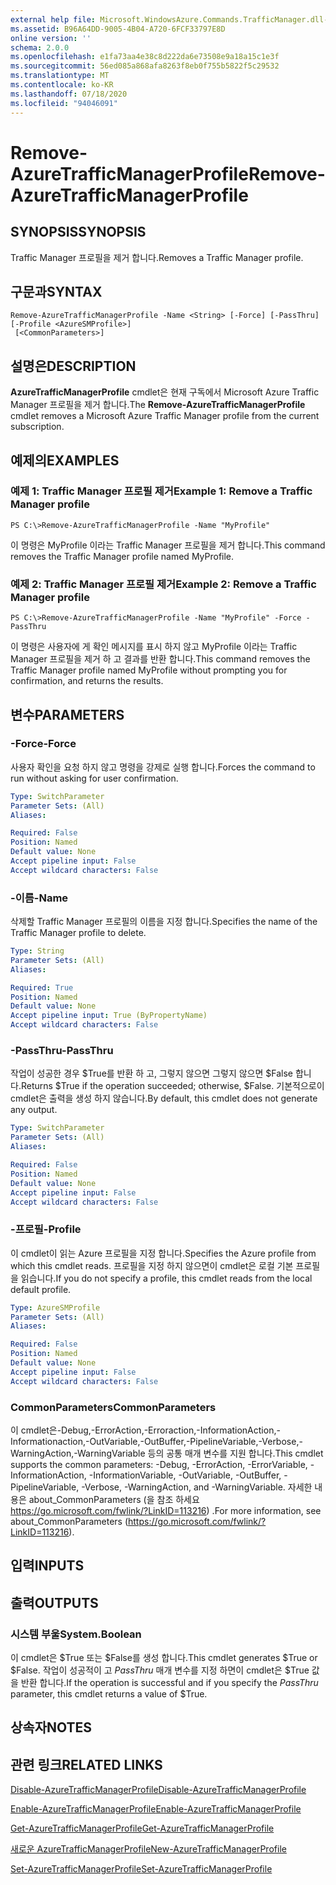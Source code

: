 ```yaml
---
external help file: Microsoft.WindowsAzure.Commands.TrafficManager.dll-Help.xml
ms.assetid: B96A64DD-9005-4B04-A720-6FCF33797E8D
online version: ''
schema: 2.0.0
ms.openlocfilehash: e1fa73aa4e38c8d222da6e73508e9a18a15c1e3f
ms.sourcegitcommit: 56ed085a868afa8263f8eb0f755b5822f5c29532
ms.translationtype: MT
ms.contentlocale: ko-KR
ms.lasthandoff: 07/18/2020
ms.locfileid: "94046091"
---
```

# <span data-ttu-id="c672e-101">Remove-AzureTrafficManagerProfile</span><span class="sxs-lookup"><span data-stu-id="c672e-101">Remove-AzureTrafficManagerProfile</span></span>

## <span data-ttu-id="c672e-102">SYNOPSIS</span><span class="sxs-lookup"><span data-stu-id="c672e-102">SYNOPSIS</span></span>
<span data-ttu-id="c672e-103">Traffic Manager 프로필을 제거 합니다.</span><span class="sxs-lookup"><span data-stu-id="c672e-103">Removes a Traffic Manager profile.</span></span>

## <span data-ttu-id="c672e-104">구문과</span><span class="sxs-lookup"><span data-stu-id="c672e-104">SYNTAX</span></span>

```
Remove-AzureTrafficManagerProfile -Name <String> [-Force] [-PassThru] [-Profile <AzureSMProfile>]
 [<CommonParameters>]
```

## <span data-ttu-id="c672e-105">설명은</span><span class="sxs-lookup"><span data-stu-id="c672e-105">DESCRIPTION</span></span>
<span data-ttu-id="c672e-106">**AzureTrafficManagerProfile** cmdlet은 현재 구독에서 Microsoft Azure Traffic Manager 프로필을 제거 합니다.</span><span class="sxs-lookup"><span data-stu-id="c672e-106">The **Remove-AzureTrafficManagerProfile** cmdlet removes a Microsoft Azure Traffic Manager profile from the current subscription.</span></span>

## <span data-ttu-id="c672e-107">예제의</span><span class="sxs-lookup"><span data-stu-id="c672e-107">EXAMPLES</span></span>

### <span data-ttu-id="c672e-108">예제 1: Traffic Manager 프로필 제거</span><span class="sxs-lookup"><span data-stu-id="c672e-108">Example 1: Remove a Traffic Manager profile</span></span>
```
PS C:\>Remove-AzureTrafficManagerProfile -Name "MyProfile"
```

<span data-ttu-id="c672e-109">이 명령은 MyProfile 이라는 Traffic Manager 프로필을 제거 합니다.</span><span class="sxs-lookup"><span data-stu-id="c672e-109">This command removes the Traffic Manager profile named MyProfile.</span></span>

### <span data-ttu-id="c672e-110">예제 2: Traffic Manager 프로필 제거</span><span class="sxs-lookup"><span data-stu-id="c672e-110">Example 2: Remove a Traffic Manager profile</span></span>
```
PS C:\>Remove-AzureTrafficManagerProfile -Name "MyProfile" -Force -PassThru
```

<span data-ttu-id="c672e-111">이 명령은 사용자에 게 확인 메시지를 표시 하지 않고 MyProfile 이라는 Traffic Manager 프로필을 제거 하 고 결과를 반환 합니다.</span><span class="sxs-lookup"><span data-stu-id="c672e-111">This command removes the Traffic Manager profile named MyProfile without prompting you for confirmation, and returns the results.</span></span>

## <span data-ttu-id="c672e-112">변수</span><span class="sxs-lookup"><span data-stu-id="c672e-112">PARAMETERS</span></span>

### <span data-ttu-id="c672e-113">-Force</span><span class="sxs-lookup"><span data-stu-id="c672e-113">-Force</span></span>
<span data-ttu-id="c672e-114">사용자 확인을 요청 하지 않고 명령을 강제로 실행 합니다.</span><span class="sxs-lookup"><span data-stu-id="c672e-114">Forces the command to run without asking for user confirmation.</span></span>

```yaml
Type: SwitchParameter
Parameter Sets: (All)
Aliases: 

Required: False
Position: Named
Default value: None
Accept pipeline input: False
Accept wildcard characters: False
```

### <span data-ttu-id="c672e-115">-이름</span><span class="sxs-lookup"><span data-stu-id="c672e-115">-Name</span></span>
<span data-ttu-id="c672e-116">삭제할 Traffic Manager 프로필의 이름을 지정 합니다.</span><span class="sxs-lookup"><span data-stu-id="c672e-116">Specifies the name of the Traffic Manager profile to delete.</span></span>

```yaml
Type: String
Parameter Sets: (All)
Aliases: 

Required: True
Position: Named
Default value: None
Accept pipeline input: True (ByPropertyName)
Accept wildcard characters: False
```

### <span data-ttu-id="c672e-117">-PassThru</span><span class="sxs-lookup"><span data-stu-id="c672e-117">-PassThru</span></span>
<span data-ttu-id="c672e-118">작업이 성공한 경우 $True를 반환 하 고, 그렇지 않으면 그렇지 않으면 $False 합니다.</span><span class="sxs-lookup"><span data-stu-id="c672e-118">Returns $True if the operation succeeded; otherwise, $False.</span></span>
<span data-ttu-id="c672e-119">기본적으로이 cmdlet은 출력을 생성 하지 않습니다.</span><span class="sxs-lookup"><span data-stu-id="c672e-119">By default, this cmdlet does not generate any output.</span></span>

```yaml
Type: SwitchParameter
Parameter Sets: (All)
Aliases: 

Required: False
Position: Named
Default value: None
Accept pipeline input: False
Accept wildcard characters: False
```

### <span data-ttu-id="c672e-120">-프로필</span><span class="sxs-lookup"><span data-stu-id="c672e-120">-Profile</span></span>
<span data-ttu-id="c672e-121">이 cmdlet이 읽는 Azure 프로필을 지정 합니다.</span><span class="sxs-lookup"><span data-stu-id="c672e-121">Specifies the Azure profile from which this cmdlet reads.</span></span> <span data-ttu-id="c672e-122">프로필을 지정 하지 않으면이 cmdlet은 로컬 기본 프로필을 읽습니다.</span><span class="sxs-lookup"><span data-stu-id="c672e-122">If you do not specify a profile, this cmdlet reads from the local default profile.</span></span>

```yaml
Type: AzureSMProfile
Parameter Sets: (All)
Aliases: 

Required: False
Position: Named
Default value: None
Accept pipeline input: False
Accept wildcard characters: False
```

### <span data-ttu-id="c672e-123">CommonParameters</span><span class="sxs-lookup"><span data-stu-id="c672e-123">CommonParameters</span></span>
<span data-ttu-id="c672e-124">이 cmdlet은-Debug,-ErrorAction,-Erroraction,-InformationAction,-Informationaction,-OutVariable,-OutBuffer,-PipelineVariable,-Verbose,-WarningAction,-WarningVariable 등의 공통 매개 변수를 지원 합니다.</span><span class="sxs-lookup"><span data-stu-id="c672e-124">This cmdlet supports the common parameters: -Debug, -ErrorAction, -ErrorVariable, -InformationAction, -InformationVariable, -OutVariable, -OutBuffer, -PipelineVariable, -Verbose, -WarningAction, and -WarningVariable.</span></span> <span data-ttu-id="c672e-125">자세한 내용은 about_CommonParameters (을 참조 하세요 https://go.microsoft.com/fwlink/?LinkID=113216) .</span><span class="sxs-lookup"><span data-stu-id="c672e-125">For more information, see about_CommonParameters (https://go.microsoft.com/fwlink/?LinkID=113216).</span></span>

## <span data-ttu-id="c672e-126">입력</span><span class="sxs-lookup"><span data-stu-id="c672e-126">INPUTS</span></span>

## <span data-ttu-id="c672e-127">출력</span><span class="sxs-lookup"><span data-stu-id="c672e-127">OUTPUTS</span></span>

### <span data-ttu-id="c672e-128">시스템 부울</span><span class="sxs-lookup"><span data-stu-id="c672e-128">System.Boolean</span></span>
<span data-ttu-id="c672e-129">이 cmdlet은 $True 또는 $False를 생성 합니다.</span><span class="sxs-lookup"><span data-stu-id="c672e-129">This cmdlet generates $True or $False.</span></span>
<span data-ttu-id="c672e-130">작업이 성공적이 고 *PassThru* 매개 변수를 지정 하면이 cmdlet은 $True 값을 반환 합니다.</span><span class="sxs-lookup"><span data-stu-id="c672e-130">If the operation is successful and if you specify the *PassThru* parameter, this cmdlet returns a value of $True.</span></span>

## <span data-ttu-id="c672e-131">상속자</span><span class="sxs-lookup"><span data-stu-id="c672e-131">NOTES</span></span>

## <span data-ttu-id="c672e-132">관련 링크</span><span class="sxs-lookup"><span data-stu-id="c672e-132">RELATED LINKS</span></span>

[<span data-ttu-id="c672e-133">Disable-AzureTrafficManagerProfile</span><span class="sxs-lookup"><span data-stu-id="c672e-133">Disable-AzureTrafficManagerProfile</span></span>](./Disable-AzureTrafficManagerProfile.md)

[<span data-ttu-id="c672e-134">Enable-AzureTrafficManagerProfile</span><span class="sxs-lookup"><span data-stu-id="c672e-134">Enable-AzureTrafficManagerProfile</span></span>](./Enable-AzureTrafficManagerProfile.md)

[<span data-ttu-id="c672e-135">Get-AzureTrafficManagerProfile</span><span class="sxs-lookup"><span data-stu-id="c672e-135">Get-AzureTrafficManagerProfile</span></span>](./Get-AzureTrafficManagerProfile.md)

[<span data-ttu-id="c672e-136">새로운 AzureTrafficManagerProfile</span><span class="sxs-lookup"><span data-stu-id="c672e-136">New-AzureTrafficManagerProfile</span></span>](./New-AzureTrafficManagerProfile.md)

[<span data-ttu-id="c672e-137">Set-AzureTrafficManagerProfile</span><span class="sxs-lookup"><span data-stu-id="c672e-137">Set-AzureTrafficManagerProfile</span></span>](./Set-AzureTrafficManagerProfile.md)


